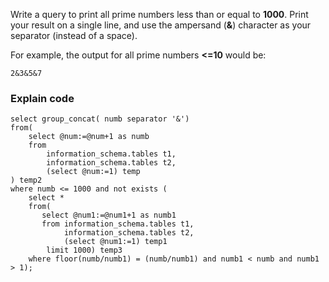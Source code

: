 Write a query to print all prime numbers less than or equal to **1000**. Print your result on a single line, and use the ampersand (**&**) character as your separator (instead of a space).

For example, the output for all prime numbers **<=10** would be:
```
2&3&5&7
```
### Explain code
```
select group_concat( numb separator '&')
from(
    select @num:=@num+1 as numb 
    from
        information_schema.tables t1,
        information_schema.tables t2,
        (select @num:=1) temp
) temp2
where numb <= 1000 and not exists ( 
    select *
    from(
       select @num1:=@num1+1 as numb1
       from information_schema.tables t1,
            information_schema.tables t2,
            (select @num1:=1) temp1
        limit 1000) temp3
    where floor(numb/numb1) = (numb/numb1) and numb1 < numb and numb1 > 1);
```
